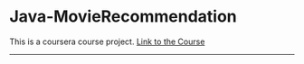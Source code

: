 # Java-MovieRecommendation
This is a coursera course project.
[Link to the Course](https://www.coursera.org/specializations/java-programming)

--- 
